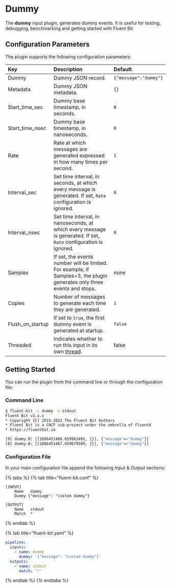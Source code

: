 # Dummy

The **dummy** input plugin, generates dummy events. It is useful for testing, debugging, benchmarking and getting started with Fluent Bit.

## Configuration Parameters

The plugin supports the following configuration parameters:

| Key                | Description | Default |
| :----------------- | :---------- | :------ |
| Dummy              | Dummy JSON record. | `{"message":"dummy"}` |
| Metadata           | Dummy JSON metadata. | `{}` |
| Start\_time\_sec   | Dummy base timestamp, in seconds. | `0` |
| Start\_time\_nsec  | Dummy base timestamp, in nanoseconds. | `0` |
| Rate               | Rate at which messages are generated expressed in how many times per second. | `1` |
| Interval\_sec      | Set time interval, in seconds, at which every message is generated. If set, `Rate` configuration is ignored. | `0` |
| Interval\_nsec     | Set time interval, in nanoseconds, at which every message is generated. If set, `Rate` configuration is ignored. | `0` |
| Samples            | If set, the events number will be limited. For example, if Samples=3, the plugin generates only three events and stops. | _none_ |
| Copies             | Number of messages to generate each time they are generated. | `1` |
| Flush\_on\_startup | If set to `true`, the first dummy event is generated at startup. | `false` |
| Threaded | Indicates whether to run this input in its own [thread](../../administration/multithreading.md#inputs). | false |

## Getting Started

You can run the plugin from the command line or through the configuration file:

### Command Line

```bash
$ fluent-bit -i dummy -o stdout
Fluent Bit v2.x.x
* Copyright (C) 2015-2022 The Fluent Bit Authors
* Fluent Bit is a CNCF sub-project under the umbrella of Fluentd
* https://fluentbit.io

[0] dummy.0: [[1686451466.659962491, {}], {"message"=>"dummy"}]
[0] dummy.0: [[1686451467.659679509, {}], {"message"=>"dummy"}]
```

### Configuration File

In your main configuration file append the following _Input_ & _Output_ sections:


{% tabs %}
{% tab title="fluent-bit.conf" %}
```text
[INPUT]
    Name   dummy
    Dummy {"message": "custom dummy"}

[OUTPUT]
    Name   stdout
    Match  *
```
{% endtab %}

{% tab title="fluent-bit.yaml" %}
```yaml
pipeline:
  inputs:
    - name: dummy
      dummy: '{"message": "custom dummy"}'
  outputs:
    - name: stdout
      match: '*'
```
{% endtab %}
{% endtabs %}
